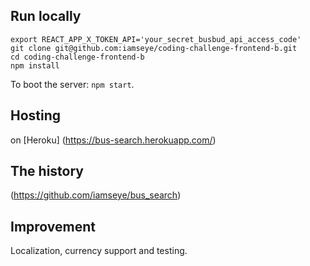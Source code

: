 
## Run locally
```
export REACT_APP_X_TOKEN_API='your_secret_busbud_api_access_code'
git clone git@github.com:iamseye/coding-challenge-frontend-b.git
cd coding-challenge-frontend-b
npm install
```
To boot the server: `npm start`.

## Hosting
on [Heroku] (https://bus-search.herokuapp.com/)

## The history
(https://github.com/iamseye/bus_search)

## Improvement
Localization, currency support and testing.
